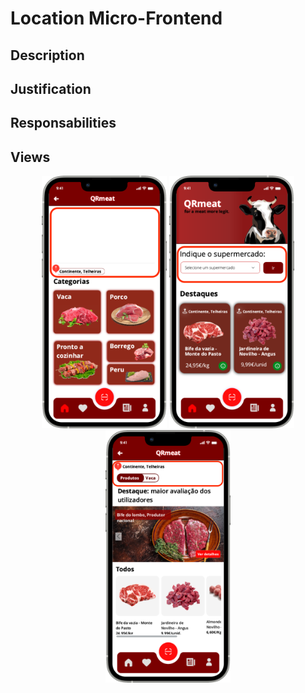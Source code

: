 # Location Micro-Frontend

## Description

## Justification

## Responsabilities






## Views
<div style="text-align: center;">
    <img src="https://github.com/DuarteVDG/aw-project/blob/main/micro-frontends/Images/Location1.png?raw=true" style="width: 200px; height: auto;">
    <img src="https://github.com/DuarteVDG/aw-project/blob/main/micro-frontends/Images/Location2.png?raw=true" style="width: 200px; height: auto;">
    <img src="https://github.com/DuarteVDG/aw-project/blob/main/micro-frontends/Images/Location3.png?raw=true" style="width: 200px; height: auto;">
</div>
